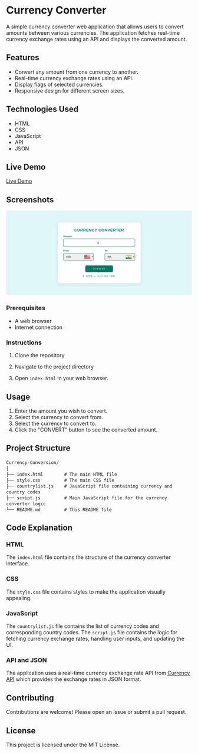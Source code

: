 # Currency Converter

A simple currency converter web application that allows users to convert amounts between various currencies. The application fetches real-time currency exchange rates using an API and displays the converted amount. 

## Features

- Convert any amount from one currency to another.
- Real-time currency exchange rates using an API.
- Display flags of selected currencies.
- Responsive design for different screen sizes.

## Technologies Used

- HTML
- CSS
- JavaScript
- API
- JSON

## Live Demo

[Live Demo](https://shivamds15.github.io/Currency-Conversion/)

## Screenshots

![Currency Converter Screenshot](home.jpg)

### Prerequisites

- A web browser
- Internet connection

### Instructions

1. Clone the repository

2. Navigate to the project directory

3. Open `index.html` in your web browser.

## Usage

1. Enter the amount you wish to convert.
2. Select the currency to convert from.
3. Select the currency to convert to.
4. Click the "CONVERT" button to see the converted amount.

## Project Structure

```plaintext
Currency-Conversion/
│
├── index.html        # The main HTML file
├── style.css         # The main CSS file
├── countrylist.js    # JavaScript file containing currency and country codes
├── script.js         # Main JavaScript file for the currency converter logic
└── README.md         # This README file
```

## Code Explanation

### HTML

The `index.html` file contains the structure of the currency converter interface.

### CSS

The `style.css` file contains styles to make the application visually appealing.

### JavaScript

The `countrylist.js` file contains the list of currency codes and corresponding country codes.
The `script.js` file contains the logic for fetching currency exchange rates, handling user inputs, and updating the UI.

### API and JSON

The application uses a real-time currency exchange rate API from [Currency API](https://cdn.jsdelivr.net/gh/ismartcoding/currency-api@main/latest/data.json) which provides the exchange rates in JSON format.

## Contributing

Contributions are welcome! Please open an issue or submit a pull request.

## License

This project is licensed under the MIT License.

